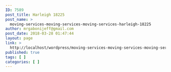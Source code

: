 ```yaml
---
ID: 7589
post_title: Harleigh 18225
post_name: >
  moving-services-moving-services-moving-services-harleigh-18225
author: mrgabonijeff@gmail.com
post_date: 2018-03-28 01:47:44
layout: page
link: >
  http://localhost/wordpress/moving-services-moving-services-moving-services-harleigh-18225/
published: true
tags: [ ]
categories: [ ]
---
```


